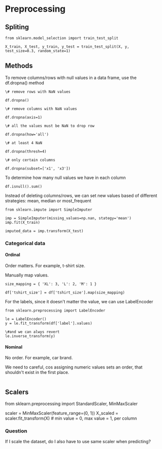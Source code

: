 # Preprocessing

## Spliting

```
from sklearn.model_selection import train_test_split

X_train, X_test, y_train, y_test = train_test_split(X, y, test_size=0.3, random_state=1)
```

## Methods

To remove columns/rows with null values in a data frame, use the df.dropna() method

```
\# remove rows with NaN values

df.dropna()

\# remove columns with NaN values

df.dropna(axis=1)

\# all the values must be NaN to drop row

df.dropna(how='all')

\# at least 4 NaN

df.dropna(thresh=4)

\# only certain columns

df.dropna(subset=['x1', 'x3'])
```

To determine how many null values we have in each column

```
df.isnull().sum()
```

Instead of deleting columns/rows, we can set new values based of different strategies: mean, median or most_frequent

```
from sklearn.impute import SimpleImputer

imp = SimpleImputer(missing_values=np.nan, stategy='mean')
imp.fit(X_train)

imputed_data = imp.transform(X_test)
```

### Categorical data

#### Ordinal

Order matters. For example, t-shirt size.

Manually map values.

```
size_mapping = { 'XL': 3, 'L': 2, 'M': 1 }

df['tshirt_size'] = df['tshirt_size'].map(size_mapping)
```

For the labels, since it doesn't matter the value, we can use LabelEncoder

```
from sklearn.preprocessing import LabelEncoder

le = LabelEncoder()
y = le.fit_transform(df['label'].values)

\#and we can alwys revert
le.inverse_transform(y)
```

#### Nominal 

No order. For example, car brand.

We need to careful, cos assigning numeric values sets an order, that shouldn't exist in the first place. 

```

```

## Scalers

from sklearn.preprocessing import StandardScaler, MinMaxScaler

scaler = MinMaxScaler(feature_range=(0, 1))
X_scaled = scaler.fit_transform(X) # min value = 0, max value = 1, per column

### Question

If I scale the dataset, do I also have to use same scaler when predicting?